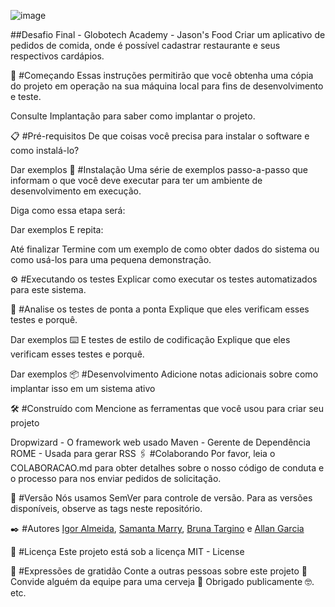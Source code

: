 
![image](https://user-images.githubusercontent.com/91488719/163456105-2b0e53df-d679-447c-b914-67a38c5a2546.png)

##Desafio Final - Globotech Academy - Jason's Food
Criar um aplicativo de pedidos de comida, onde é possível cadastrar restaurante e seus respectivos cardápios.

🚀 #Começando
Essas instruções permitirão que você obtenha uma cópia do projeto em operação na sua máquina local para fins de desenvolvimento e teste.

Consulte Implantação para saber como implantar o projeto.

📋 #Pré-requisitos
De que coisas você precisa para instalar o software e como instalá-lo?

Dar exemplos
🔧 #Instalação
Uma série de exemplos passo-a-passo que informam o que você deve executar para ter um ambiente de desenvolvimento em execução.

Diga como essa etapa será:

Dar exemplos
E repita:

Até finalizar
Termine com um exemplo de como obter dados do sistema ou como usá-los para uma pequena demonstração.

⚙️ #Executando os testes
Explicar como executar os testes automatizados para este sistema.

🔩 #Analise os testes de ponta a ponta
Explique que eles verificam esses testes e porquê.

Dar exemplos
⌨️ E testes de estilo de codificação
Explique que eles verificam esses testes e porquê.

Dar exemplos
📦 #Desenvolvimento
Adicione notas adicionais sobre como implantar isso em um sistema ativo

🛠️ #Construído com
Mencione as ferramentas que você usou para criar seu projeto

Dropwizard - O framework web usado
Maven - Gerente de Dependência
ROME - Usada para gerar RSS
🖇️ #Colaborando
Por favor, leia o COLABORACAO.md para obter detalhes sobre o nosso código de conduta e o processo para nos enviar pedidos de solicitação.

📌 #Versão
Nós usamos SemVer para controle de versão. Para as versões disponíveis, observe as tags neste repositório.

✒️ #Autores
[Igor Almeida](https://github.com/igormotta92), [Samanta Marry](https://github.com/SamantaMarry), [Bruna Targino](https://github.com/targ1no) e [Allan Garcia](https://github.com/allanfsgarcia)


📄 #Licença
Este projeto está sob a licença MIT - License

🎁 #Expressões de gratidão
Conte a outras pessoas sobre este projeto 📢
Convide alguém da equipe para uma cerveja 🍺
Obrigado publicamente 🤓.
etc.
